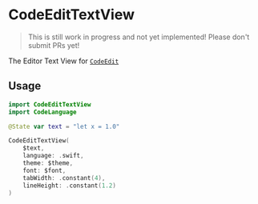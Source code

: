 # CodeEditTextView

> This is still work in progress and not yet implemented! Please don't submit PRs yet!

The Editor Text View for [`CodeEdit`](https://github.com/CodeEditApp/CodeEdit)

## Usage

```swift
import CodeEditTextView
import CodeLanguage

@State var text = "let x = 1.0"

CodeEditTextView(
    $text,
    language: .swift,
    theme: $theme,
    font: $font,
    tabWidth: .constant(4),
    lineHeight: .constant(1.2)
)
```

